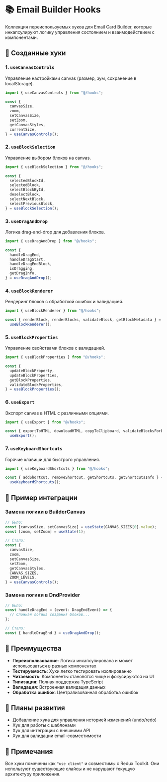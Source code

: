 # 📚 Email Builder Hooks

Коллекция переиспользуемых хуков для Email Card Builder, которые инкапсулируют логику управления состоянием и взаимодействием с компонентами.

## 🎯 Созданные хуки

### 1. `useCanvasControls`

Управление настройками canvas (размер, зум, сохранение в localStorage).

```typescript
import { useCanvasControls } from "@/hooks";

const {
  canvasSize,
  zoom,
  setCanvasSize,
  setZoom,
  getCanvasStyles,
  currentSize,
} = useCanvasControls();
```

### 2. `useBlockSelection`

Управление выбором блоков на canvas.

```typescript
import { useBlockSelection } from "@/hooks";

const {
  selectedBlockId,
  selectedBlock,
  selectBlockById,
  deselectBlock,
  selectNextBlock,
  selectPreviousBlock,
} = useBlockSelection();
```

### 3. `useDragAndDrop`

Логика drag-and-drop для добавления блоков.

```typescript
import { useDragAndDrop } from "@/hooks";

const {
  handleDragEnd,
  handleDragStart,
  handleDragEndBlock,
  isDragging,
  getDragInfo,
} = useDragAndDrop();
```

### 4. `useBlockRenderer`

Рендеринг блоков с обработкой ошибок и валидацией.

```typescript
import { useBlockRenderer } from "@/hooks";

const { renderBlock, renderBlocks, validateBlock, getBlockMetadata } =
  useBlockRenderer();
```

### 5. `useBlockProperties`

Управление свойствами блоков с валидацией.

```typescript
import { useBlockProperties } from "@/hooks";

const {
  updateBlockProperty,
  updateBlockProperties,
  getBlockProperties,
  validateBlockProperties,
} = useBlockProperties();
```

### 6. `useExport`

Экспорт canvas в HTML с различными опциями.

```typescript
import { useExport } from "@/hooks";

const { exportToHTML, downloadHTML, copyToClipboard, validateBlocksForExport } =
  useExport();
```

### 7. `useKeyboardShortcuts`

Горячие клавиши для быстрого управления.

```typescript
import { useKeyboardShortcuts } from "@/hooks";

const { addShortcut, removeShortcut, getShortcuts, getShortcutsInfo } =
  useKeyboardShortcuts();
```

## 🔧 Пример интеграции

### Замена логики в BuilderCanvas

```typescript
// Было:
const [canvasSize, setCanvasSize] = useState(CANVAS_SIZES[0].value);
const [zoom, setZoom] = useState(1);

// Стало:
const {
  canvasSize,
  zoom,
  setCanvasSize,
  setZoom,
  getCanvasStyles,
  CANVAS_SIZES,
  ZOOM_LEVELS,
} = useCanvasControls();
```

### Замена логики в DndProvider

```typescript
// Было:
const handleDragEnd = (event: DragEndEvent) => {
  // Сложная логика создания блоков...
};

// Стало:
const { handleDragEnd } = useDragAndDrop();
```

## 🎨 Преимущества

- **Переиспользование**: Логика инкапсулирована и может использоваться в разных компонентах
- **Тестируемость**: Хуки легко тестировать изолированно
- **Читаемость**: Компоненты становятся чище и фокусируются на UI
- **Типизация**: Полная поддержка TypeScript
- **Валидация**: Встроенная валидация данных
- **Обработка ошибок**: Централизованная обработка ошибок

## 🚀 Планы развития

- Добавление хука для управления историей изменений (undo/redo)
- Хук для работы с шаблонами
- Хук для интеграции с внешними API
- Хук для валидации email-совместимости

## 📝 Примечания

Все хуки помечены как `"use client"` и совместимы с Redux Toolkit. Они используют существующие слайсы и не нарушают текущую архитектуру приложения.
